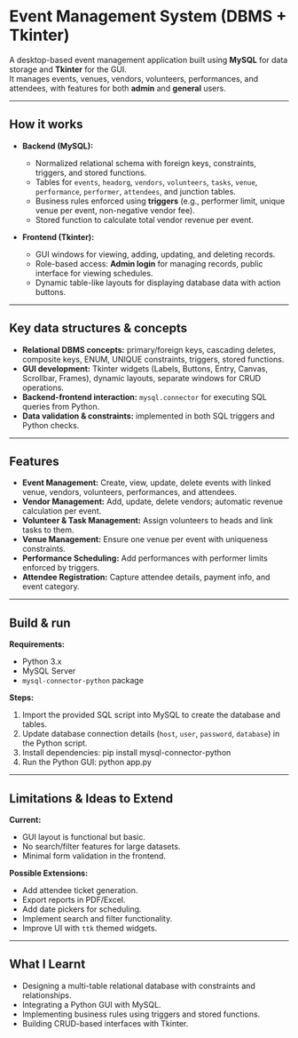 # Event Management System (DBMS + Tkinter)

A desktop-based event management application built using **MySQL** for data storage and **Tkinter** for the GUI.  
It manages events, venues, vendors, volunteers, performances, and attendees, with features for both **admin** and **general** users.

---

## How it works
- **Backend (MySQL):**
  - Normalized relational schema with foreign keys, constraints, triggers, and stored functions.
  - Tables for `events`, `headorg`, `vendors`, `volunteers`, `tasks`, `venue`, `performance`, `performer`, `attendees`, and junction tables.
  - Business rules enforced using **triggers** (e.g., performer limit, unique venue per event, non-negative vendor fee).
  - Stored function to calculate total vendor revenue per event.

- **Frontend (Tkinter):**
  - GUI windows for viewing, adding, updating, and deleting records.
  - Role-based access: **Admin login** for managing records, public interface for viewing schedules.
  - Dynamic table-like layouts for displaying database data with action buttons.

---

## Key data structures & concepts
- **Relational DBMS concepts:** primary/foreign keys, cascading deletes, composite keys, ENUM, UNIQUE constraints, triggers, stored functions.
- **GUI development:** Tkinter widgets (Labels, Buttons, Entry, Canvas, Scrollbar, Frames), dynamic layouts, separate windows for CRUD operations.
- **Backend-frontend interaction:** `mysql.connector` for executing SQL queries from Python.
- **Data validation & constraints:** implemented in both SQL triggers and Python checks.

---

## Features
- **Event Management:** Create, view, update, delete events with linked venue, vendors, volunteers, performances, and attendees.
- **Vendor Management:** Add, update, delete vendors; automatic revenue calculation per event.
- **Volunteer & Task Management:** Assign volunteers to heads and link tasks to them.
- **Venue Management:** Ensure one venue per event with uniqueness constraints.
- **Performance Scheduling:** Add performances with performer limits enforced by triggers.
- **Attendee Registration:** Capture attendee details, payment info, and event category.

---

## Build & run
**Requirements:**
- Python 3.x  
- MySQL Server  
- `mysql-connector-python` package

**Steps:**
1. Import the provided SQL script into MySQL to create the database and tables.
2. Update database connection details (`host`, `user`, `password`, `database`) in the Python script.
3. Install dependencies:
      pip install mysql-connector-python
4. Run the Python GUI:
      python app.py
---

## Limitations & Ideas to Extend

**Current:**
- GUI layout is functional but basic.
- No search/filter features for large datasets.
- Minimal form validation in the frontend.

**Possible Extensions:**
- Add attendee ticket generation.
- Export reports in PDF/Excel.
- Add date pickers for scheduling.
- Implement search and filter functionality.
- Improve UI with `ttk` themed widgets.

---

## What I Learnt
- Designing a multi-table relational database with constraints and relationships.
- Integrating a Python GUI with MySQL.
- Implementing business rules using triggers and stored functions.
- Building CRUD-based interfaces with Tkinter.
